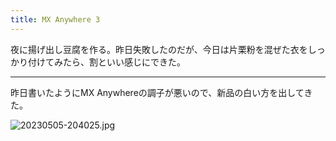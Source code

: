 ```yaml
---
title: MX Anywhere 3
---
```


夜に揚げ出し豆腐を作る。昨日失敗したのだが、今日は片栗粉を混ぜた衣をしっかり付けてみたら、割といい感じにできた。

---

昨日書いたようにMX Anywhereの調子が悪いので、新品の白い方を出してきた。

![20230505-204025.jpg](https://ceshmina-photos.s3.ap-northeast-1.amazonaws.com/medium/202305/20230505-204025.jpg)
